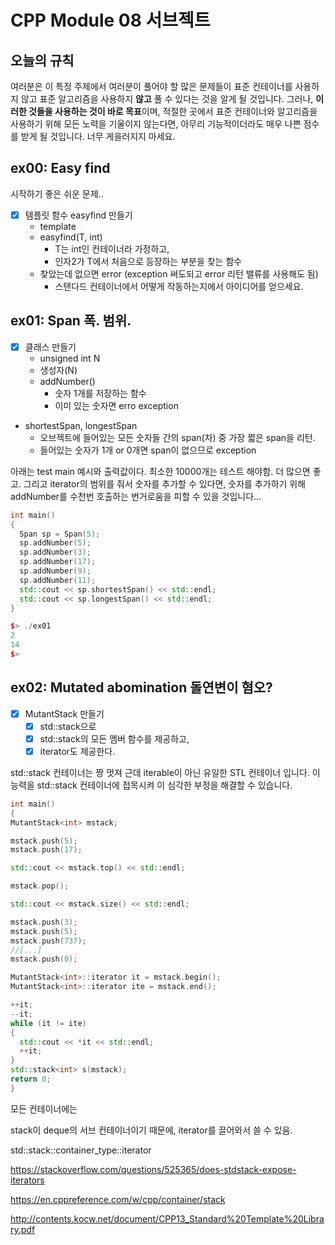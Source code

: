 # CPP Module 08 서브젝트

## 오늘의 규칙

여러분은 이 특정 주제에서 여러분이 풀어야 할 많은 문제들이
표준 컨테이너를 사용하지 않고 표준 알고리즘을 사용하지 **않고**
풀 수 있다는 것을 알게 될 것입니다. 그러나, **이러한 것들을 사용하는 것이 바로 목표**이며,
적절한 곳에서 표준 컨테이너와 알고리즘을 사용하기 위해 모든 노력을 기울이지 않는다면,
아무리 기능적이더라도 매우 나쁜 점수를 받게 될 것입니다. 너무 게을러지지 마세요.

## ex00: Easy find

시작하기 좋은 쉬운 문제..

- [x] 템플릿 함수 easyfind 만들기
  - template <typename T>
  - easyfind(T, int)
    - T는 int인 컨테이너라 가정하고,
    - 인자2가 T에서 처음으로 등장하는 부분을 찾는 함수
  - 찾았는데 없으면 error (exception 써도되고 error 리턴 밸류를 사용해도 됨)
    - 스탠다드 컨테이너에서 어떻게 작동하는지에서 아이디어를 얻으세요.


## ex01: Span 폭. 범위.

- [x] 클래스 만들기
  - unsigned int N
  - 생성자(N)
  - addNumber()
    - 숫자 1개를 저장하는 함수
    - 이미 있는 숫자면 erro exception
- shortestSpan, longestSpan
  - 오브젝트에 들어있는 모든 숫자들 간의 span(차) 중 가장 짧은 span을 리턴.
  - 들어있는 숫자가 1개 or 0개면 span이 없으므로 exception


아래는 test main 예시와 출력값이다.
최소한 10000개는 테스트 해야함. 더 많으면 좋고.
그리고 iterator의 범위를 줘서 숫자를 추가할 수 있다면,
숫자를 추가하기 위해 addNumber를 수천번 호출하는 번거로움을 피할 수 있을 것입니다...


```cpp
int main()
{
  Span sp = Span(5);
  sp.addNumber(5);
  sp.addNumber(3);
  sp.addNumber(17);
  sp.addNumber(9);
  sp.addNumber(11);
  std::cout << sp.shortestSpan() << std::endl;
  std::cout << sp.longestSpan() << std::endl;
}

$> ./ex01
2
14
$>
```


## ex02:  Mutated abomination 돌연변이 혐오?

- [x] MutantStack 만들기
  - [x] std::stack으로 
  - [x] std::stack의 모든 멤버 함수를 제공하고,
  - [x] iterator도 제공한다.

std::stack 컨테이너는 짱 멋져 근데 iterable이 아닌 유일한 STL 컨테이너 입니다.
이 능력을 std::stack 컨테이너에 접목시켜 이 심각한 부정을 해결할 수 있습니다.

```cpp
int main()
{
MutantStack<int> mstack;

mstack.push(5);
mstack.push(17);

std::cout << mstack.top() << std::endl;

mstack.pop();

std::cout << mstack.size() << std::endl;

mstack.push(3);
mstack.push(5);
mstack.push(737);
//[...]
mstack.push(0);

MutantStack<int>::iterator it = mstack.begin();
MutantStack<int>::iterator ite = mstack.end();

++it;
--it;
while (it != ite)
{
  std::cout << *it << std::endl;
  ++it;
}
std::stack<int> s(mstack);
return 0;
}
```


모든 컨테이너에는 

stack이 deque의 서브 컨테이너이기 때문에, iterator를 끌어와서 쓸 수 있음. 

std::stack<T>::container_type::iterator 

https://stackoverflow.com/questions/525365/does-stdstack-expose-iterators

https://en.cppreference.com/w/cpp/container/stack

http://contents.kocw.net/document/CPP13_Standard%20Template%20Library.pdf










